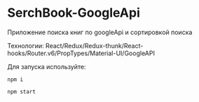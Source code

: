 # SerchBook-GoogleApi

Приложение поиска книг по googleApi и сортировкой поиска

Технологии: React/Redux/Redux-thunk/React-hooks/Router.v6/PropTypes/Material-UI/GoogleAPI

Для запуска используйте: 

```
npm i

npm start
```
